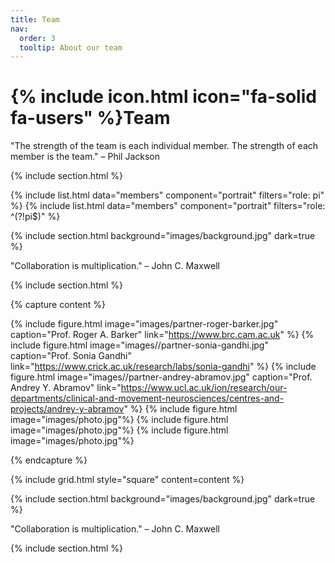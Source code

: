 ```yaml
---
title: Team
nav:
  order: 3
  tooltip: About our team
---
```


# {% include icon.html icon="fa-solid fa-users" %}Team

"The strength of the team is each individual member. The strength of each member is the team." – Phil Jackson

{% include section.html %}

{% include list.html data="members" component="portrait" filters="role: pi" %}
{% include list.html data="members" component="portrait" filters="role: ^(?!pi$)" %}

{% include section.html background="images/background.jpg" dark=true %}

"Collaboration is multiplication." – John C. Maxwell

{% include section.html %}

{% capture content %}

{% include figure.html image="images/partner-roger-barker.jpg" caption="Prof. Roger A. Barker" link="https://www.brc.cam.ac.uk" %}
{% include figure.html image="images//partner-sonia-gandhi.jpg" caption="Prof. Sonia Gandhi" link="https://www.crick.ac.uk/research/labs/sonia-gandhi" %}
{% include figure.html image="images//partner-andrey-abramov.jpg" caption="Prof. Andrey Y. Abramov" link="https://www.ucl.ac.uk/ion/research/our-departments/clinical-and-movement-neurosciences/centres-and-projects/andrey-y-abramov" %}
{% include figure.html image="images/photo.jpg"%}
{% include figure.html image="images/photo.jpg"%}
{% include figure.html image="images/photo.jpg"%}

{% endcapture %}

{% include grid.html style="square" content=content %}

{% include section.html background="images/background.jpg" dark=true %}

"Collaboration is multiplication." – John C. Maxwell

{% include section.html %}
